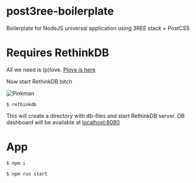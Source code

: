 # post3ree-boilerplate
Boilerplate for NodeJS universal application using 3REE stack + PostCSS

# Requires RethinkDB

All we need is (p)love. [Plove is here](https://www.rethinkdb.com/docs/install/ubuntu/)  

Now start RethinkDB bitch  

![Pinkman](https://pbs.twimg.com/profile_images/3628798662/6b689ec272f472cd0241a04183390b62.jpeg)

`$ rethinkdb`

This will create a directory with db-files and start RethinkDB server. DB dashboard will be available at [localhost:8080](http://localhost:8080)

# App

`$ npm i`  

`$ npm run start`